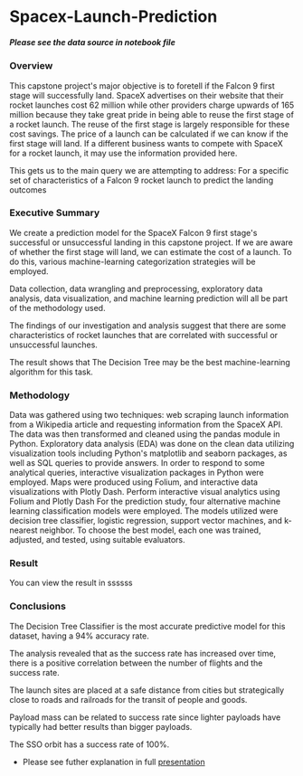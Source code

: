 # Spacex-Launch-Prediction
##### Please see the data source in notebook file

### Overview
This capstone project's major objective is to foretell if the Falcon 9 first stage will successfully land. SpaceX advertises on their website that their rocket launches cost 62 million while other providers charge upwards of 165 million because they take great pride in being able to reuse the first stage of a rocket launch. The reuse of the first stage is largely responsible for these cost savings. The price of a launch can be calculated if we can know if the first stage will land. If a different business wants to compete with SpaceX for a rocket launch, it may use the information provided here.

This gets us to the main query we are attempting to address: For a specific set of characteristics of a Falcon 9 rocket launch to predict the landing outcomes

### Executive Summary
We create a prediction model for the SpaceX Falcon 9 first stage's successful or unsuccessful landing in this capstone project. If we are aware of whether the first stage will land, we can estimate the cost of a launch. To do this, various machine-learning categorization strategies will be employed.

Data collection, data wrangling and preprocessing, exploratory data analysis, data visualization, and machine learning prediction will all be part of the methodology used.

The findings of our investigation and analysis suggest that there are some characteristics of rocket launches that are correlated with successful or unsuccessful launches.

The result shows that The Decision Tree may be the best machine-learning algorithm for this task.

### Methodology

Data was gathered using two techniques: web scraping launch information from a Wikipedia article and requesting information from the SpaceX API. The data was then transformed and cleaned using the pandas module in Python.
Exploratory data analysis (EDA) was done on the clean data utilizing visualization tools including Python's matplotlib and seaborn packages, as well as SQL queries to provide answers. In order to respond to some analytical queries, interactive visualization packages in Python were employed. Maps were produced using Folium, and interactive data visualizations with Plotly Dash. Perform interactive visual analytics using Folium and Plotly Dash
For the prediction study, four alternative machine learning classification models were employed. The models utilized were decision tree classifier, logistic regression, support vector machines, and k-nearest neighbor. To choose the best model, each one was trained, adjusted, and tested, using suitable evaluators.

### Result

You can view the result in ssssss


### Conclusions

The Decision Tree Classifier is the most accurate predictive model for this dataset, having a 94% accuracy rate.

The analysis revealed that as the success rate has increased over time, there is a positive correlation between the number of flights and the success rate.

The launch sites are placed at a safe distance from cities but strategically close to roads and railroads for the transit of people and goods.

Payload mass can be related to success rate since lighter payloads have typically had better results than bigger payloads.

The SSO orbit has a success rate of 100%.


* Please see futher explanation in full [presentation](https://github.com/pkong001/Project-SpaceX-Y-Rocket-Launch/blob/main/0-PDF_Presentation.pdf)




